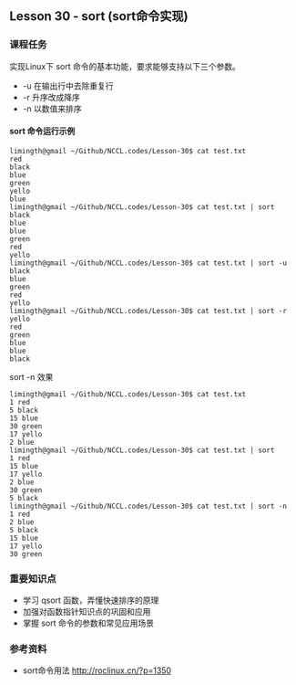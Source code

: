 
## Lesson 30 - sort (sort命令实现)

### 课程任务
实现Linux下 sort 命令的基本功能，要求能够支持以下三个参数。

* -u 在输出行中去除重复行
* -r 升序改成降序
* -n 以数值来排序

#### sort 命令运行示例

	limingth@gmail ~/Github/NCCL.codes/Lesson-30$ cat test.txt 
	red
	black
	blue
	green 
	yello
	blue
	limingth@gmail ~/Github/NCCL.codes/Lesson-30$ cat test.txt | sort
	black
	blue
	blue
	green 
	red
	yello
	limingth@gmail ~/Github/NCCL.codes/Lesson-30$ cat test.txt | sort -u
	black
	blue
	green 
	red
	yello
	limingth@gmail ~/Github/NCCL.codes/Lesson-30$ cat test.txt | sort -r
	yello
	red
	green 
	blue
	blue
	black

sort -n 效果

	limingth@gmail ~/Github/NCCL.codes/Lesson-30$ cat test.txt 
	1 red
	5 black
	15 blue
	30 green 
	17 yello
	2 blue
	limingth@gmail ~/Github/NCCL.codes/Lesson-30$ cat test.txt | sort 
	1 red
	15 blue
	17 yello
	2 blue
	30 green 
	5 black
	limingth@gmail ~/Github/NCCL.codes/Lesson-30$ cat test.txt | sort -n
	1 red
	2 blue
	5 black
	15 blue
	17 yello
	30 green 
	
### 重要知识点
* 学习 qsort 函数，弄懂快速排序的原理
* 加强对函数指针知识点的巩固和应用
* 掌握 sort 命令的参数和常见应用场景

### 参考资料
* sort命令用法 http://roclinux.cn/?p=1350





